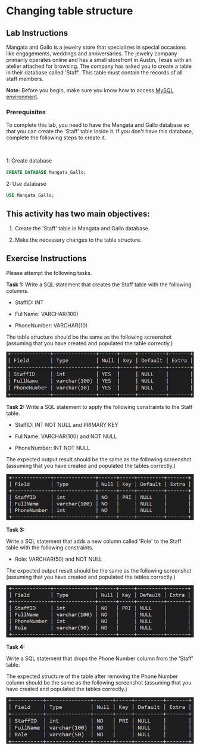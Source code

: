 # Changing table structure 

 
## Lab Instructions

Mangata and Gallo is a jewelry store that specializes in special occasions like engagements, weddings and anniversaries. The jewelry company primarily operates online and has a small storefront in Austin, Texas with an atelier attached for browsing. The company has asked you to create a table in their database called 'Staff'. This table must contain the records of all staff members.  

**Note:** Before you begin, make sure you know how to access [MySQL environment](https://www.coursera.org/learn/database-structures-and-management-with-mysql/supplement/BSZK6/how-to-access-mysql-environment).
<br>

###  Prerequisites  

To complete this lab, you need to have the Mangata and Gallo database so that you can create the 'Staff’ table inside it. If you don't have this database, complete the following steps to create it.   

<br> 

1: Create database 
```SQL 
CREATE DATABASE Mangata_Gallo; 
``` 

2: Use database 
```SQL 
USE Mangata_Gallo; 
``` 
 

## This activity has two main objectives:


1. Create the 'Staff' table in Mangata and Gallo database.  

2. Make the necessary changes to the table structure. 
  

## Exercise Instructions 

Please attempt the following tasks. 

 
**Task 1:** Write a SQL statement that creates the Staff table with the following columns. 

* StaffID: INT 

* FullName: VARCHAR(100) 

* PhoneNumber: VARCHAR(10)  

The table structure should be the same as the following screenshot (assuming that you have created and populated the table correctly.)  

![Staff table structure](images\05-staff.PNG) 
 

**Task 2:** Write a SQL statement to apply the following constraints to the Staff table. 

* StaffID: INT NOT NULL and PRIMARY KEY 
 
* FullName: VARCHAR(100) and NOT NULL

* PhoneNumber: INT NOT NULL

 
The expected output result should be the same as the following screenshot (assuming that you have created and populated the tables correctly.)  

![Staff table structure with constraints](images\05-staff1.PNG) 
 

**Task 3:** 

Write a SQL statement that adds a new column called 'Role' to the Staff table with the following constraints. 

* Role: VARCHAR(50) and NOT NULL 

The expected output result should be the same as the following screenshot (assuming that you have created and populated the tables correctly.)

![Staff table structure with role column](images\05-staff2.PNG)


**Task 4:** 

Write a SQL statement that drops the Phone Number column from the 'Staff' table.  

The expected structure of the table after removing the Phone Number column should be the same as the following screenshot (assuming that you have created and populated the tables correctly.)  

![Staff table structure after removing the Phone Number column](images\05-staff3.PNG) 

 
